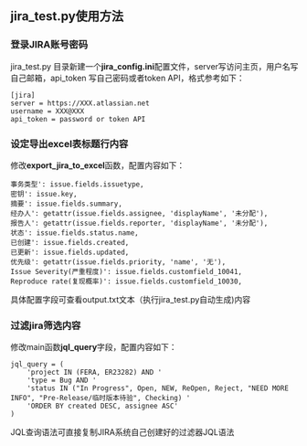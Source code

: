 ## jira_test.py使用方法
### 登录JIRA账号密码
jira_test.py 目录新建一个**jira_config.ini**配置文件，server写访问主页，用户名写自己邮箱，api_token 写自己密码或者token API，格式参考如下：
```
[jira]
server = https://XXX.atlassian.net
username = XXX@XXX
api_token = password or token API
```
### 设定导出excel表标题行内容
修改**export_jira_to_excel**函数，配置内容如下：
```
事务类型': issue.fields.issuetype,
密钥': issue.key,
摘要': issue.fields.summary,
经办人': getattr(issue.fields.assignee, 'displayName', '未分配'),
报告人': getattr(issue.fields.reporter, 'displayName', '未分配'),
状态': issue.fields.status.name,
已创建': issue.fields.created,
已更新': issue.fields.updated,
优先级': getattr(issue.fields.priority, 'name', '无'),
Issue Severity(严重程度)': issue.fields.customfield_10041,
Reproduce rate(复现概率)': issue.fields.customfield_10030,
```
具体配置字段可查看output.txt文本（执行jira_test.py自动生成)内容

### 过滤jira筛选内容
修改main函数**jql_query**字段，配置内容如下：
```
jql_query = (
    'project IN (FERA, ER23282) AND '
    'type = Bug AND '
    'status IN ("In Progress", Open, NEW, ReOpen, Reject, "NEED MORE INFO", "Pre-Release/临时版本待验", Checking) '
    'ORDER BY created DESC, assignee ASC'
)
```
JQL查询语法可直接复制JIRA系统自己创建好的过滤器JQL语法
